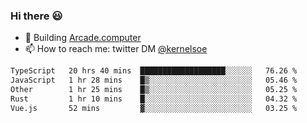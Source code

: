 ### Hi there 😃

- 🔨 Building [Arcade.computer](https://arcade.computer)
- 📫 How to reach me: twitter DM [@kernelsoe](https://twitter.com/kernelsoe)

<!--START_SECTION:waka-->

```txt
TypeScript   20 hrs 40 mins  ███████████████████░░░░░░   76.26 %
JavaScript   1 hr 28 mins    █▒░░░░░░░░░░░░░░░░░░░░░░░   05.46 %
Other        1 hr 25 mins    █▒░░░░░░░░░░░░░░░░░░░░░░░   05.25 %
Rust         1 hr 10 mins    █░░░░░░░░░░░░░░░░░░░░░░░░   04.32 %
Vue.js       52 mins         ▓░░░░░░░░░░░░░░░░░░░░░░░░   03.25 %
```

<!--END_SECTION:waka-->
